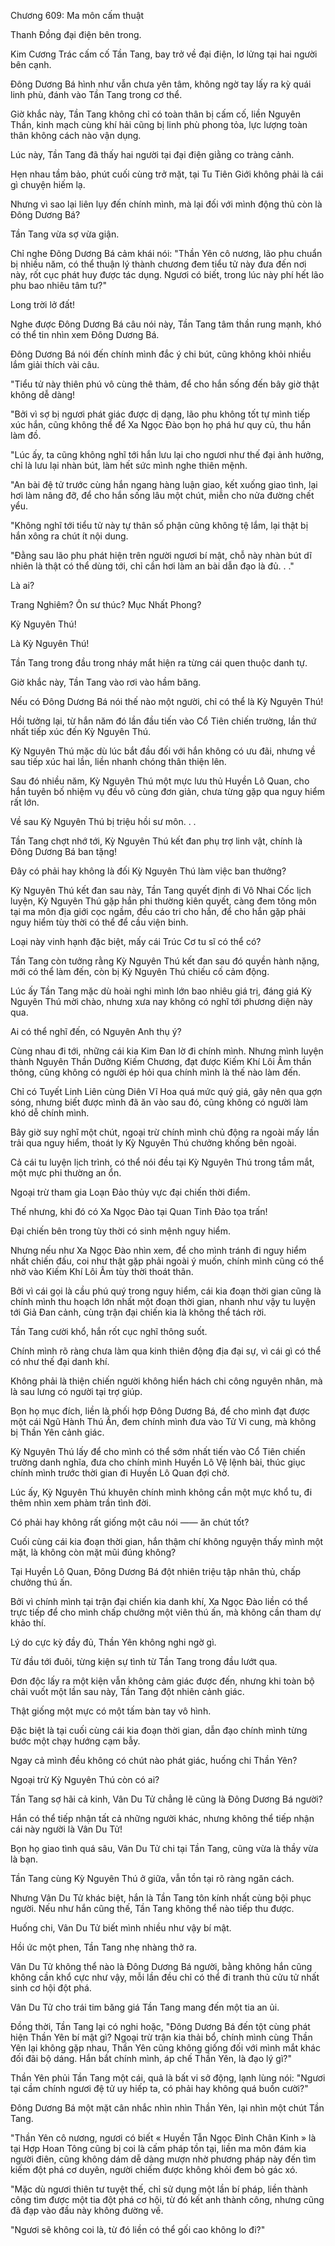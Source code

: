 




Chương 609: Ma môn cấm thuật


Thanh Đồng đại điện bên trong.

Kim Cương Trác cấm cố Tần Tang, bay trở về đại điện, lơ lửng tại hai người bên cạnh.

Đông Dương Bá hình như vẫn chưa yên tâm, không ngờ tay lấy ra kỳ quái linh phù, đánh vào Tần Tang trong cơ thể.

Giờ khắc này, Tần Tang không chỉ có toàn thân bị cấm cố, liền Nguyên Thần, kinh mạch cùng khí hải cũng bị linh phù phong tỏa, lực lượng toàn thân không cách nào vận dụng.

Lúc này, Tần Tang đã thấy hai người tại đại điện giằng co tràng cảnh.

Hẹn nhau tầm bảo, phút cuối cùng trở mặt, tại Tu Tiên Giới không phải là cái gì chuyện hiếm lạ.

Nhưng vì sao lại liên lụy đến chính mình, mà lại đối với mình động thủ còn là Đông Dương Bá?

Tần Tang vừa sợ vừa giận.

Chỉ nghe Đông Dương Bá cảm khái nói: "Thần Yên cô nương, lão phu chuẩn bị nhiều năm, có thể thuận lý thành chương đem tiểu tử này đưa đến nơi này, rốt cục phát huy được tác dụng. Ngươi có biết, trong lúc này phí hết lão phu bao nhiêu tâm tư?"

Long trời lở đất!

Nghe được Đông Dương Bá câu nói này, Tần Tang tâm thần rung mạnh, khó có thể tin nhìn xem Đông Dương Bá.

Đông Dương Bá nói đến chính mình đắc ý chi bút, cũng không khỏi nhiều lắm giải thích vài câu.

"Tiểu tử này thiên phú vô cùng thê thảm, để cho hắn sống đến bây giờ thật không dễ dàng!

"Bởi vì sợ bị ngươi phát giác được dị dạng, lão phu không tốt tự mình tiếp xúc hắn, cũng không thể để Xa Ngọc Đào bọn họ phá hư quy củ, thu hắn làm đồ.

"Lúc ấy, ta cũng không nghĩ tới hắn lưu lại cho ngươi như thế đại ảnh hưởng, chỉ là lưu lại nhàn bút, làm hết sức mình nghe thiên mệnh.

"An bài đệ tử trước cùng hắn ngang hàng luận giao, kết xuống giao tình, lại hơi làm nâng đỡ, để cho hắn sống lâu một chút, miễn cho nửa đường chết yểu.

"Không nghĩ tới tiểu tử này tự thân số phận cũng không tệ lắm, lại thật bị hắn xông ra chút ít nội dung.

"Đằng sau lão phu phát hiện trên người ngươi bí mật, chỗ này nhàn bút dĩ nhiên là thật có thể dùng tới, chỉ cần hơi làm an bài dẫn đạo là đủ. . ."

Là ai?

Trang Nghiêm? Ôn sư thúc? Mục Nhất Phong?

Kỳ Nguyên Thú!

Là Kỳ Nguyên Thú!

Tần Tang trong đầu trong nháy mắt hiện ra từng cái quen thuộc danh tự.

Giờ khắc này, Tần Tang vào rơi vào hầm băng.

Nếu có Đông Dương Bá nói thế nào một người, chỉ có thể là Kỳ Nguyên Thú!

Hồi tưởng lại, từ hắn năm đó lần đầu tiến vào Cổ Tiên chiến trường, lần thứ nhất tiếp xúc đến Kỳ Nguyên Thú.

Kỳ Nguyên Thú mặc dù lúc bắt đầu đối với hắn không có ưu đãi, nhưng về sau tiếp xúc hai lần, liền nhanh chóng thân thiện lên.

Sau đó nhiều năm, Kỳ Nguyên Thú một mực lưu thủ Huyền Lô Quan, cho hắn tuyên bố nhiệm vụ đều vô cùng đơn giản, chưa từng gặp qua nguy hiểm rất lớn.

Về sau Kỳ Nguyên Thú bị triệu hồi sư môn. . .

Tần Tang chợt nhớ tới, Kỳ Nguyên Thú kết đan phụ trợ linh vật, chính là Đông Dương Bá ban tặng!

Đây có phải hay không là đối Kỳ Nguyên Thú làm việc ban thưởng?

Kỳ Nguyên Thú kết đan sau này, Tần Tang quyết định đi Vô Nhai Cốc lịch luyện, Kỳ Nguyên Thú gặp hắn phi thường kiên quyết, càng đem tông môn tại ma môn địa giới cọc ngầm, đều cáo tri cho hắn, để cho hắn gặp phải nguy hiểm tùy thời có thể để cầu viện binh.

Loại này vinh hạnh đặc biệt, mấy cái Trúc Cơ tu sĩ có thể có?

Tần Tang còn tưởng rằng Kỳ Nguyên Thú kết đan sau đó quyền hành nặng, mới có thể làm đến, còn bị Kỳ Nguyên Thú chiếu cố cảm động.

Lúc ấy Tần Tang mặc dù hoài nghi mình lớn bao nhiêu giá trị, đáng giá Kỳ Nguyên Thú mời chào, nhưng xưa nay không có nghĩ tới phương diện này qua.

Ai có thể nghĩ đến, có Nguyên Anh thụ ý?

Cùng nhau đi tới, những cái kia Kim Đan lờ đi chính mình. Nhưng mình luyện thành Nguyên Thần Dưỡng Kiếm Chương, đạt được Kiếm Khí Lôi Âm thần thông, cũng không có người ép hỏi qua chính mình là thế nào làm đến.

Chỉ có Tuyết Linh Liên cùng Diên Vĩ Hoa quá mức quý giá, gây nên qua gợn sóng, nhưng biết được mình đã ăn vào sau đó, cũng không có người làm khó dễ chính mình.

Bây giờ suy nghĩ một chút, ngoại trừ chính mình chủ động ra ngoài mấy lần trải qua nguy hiểm, thoát ly Kỳ Nguyên Thú chưởng khống bên ngoài.

Cả cái tu luyện lịch trình, có thể nói đều tại Kỳ Nguyên Thú trong tầm mắt, một mực phi thường an ổn.

Ngoại trừ tham gia Loạn Đảo thủy vực đại chiến thời điểm.

Thế nhưng, khi đó có Xa Ngọc Đào tại Quan Tinh Đảo tọa trấn!

Đại chiến bên trong tùy thời có sinh mệnh nguy hiểm.

Nhưng nếu như Xa Ngọc Đào nhìn xem, để cho mình tránh đi nguy hiểm nhất chiến đấu, coi như thật gặp phải ngoài ý muốn, chính mình cũng có thể nhờ vào Kiếm Khí Lôi Âm tùy thời thoát thân.

Bởi vì cái gọi là cầu phú quý trong nguy hiểm, cái kia đoạn thời gian cũng là chính mình thu hoạch lớn nhất một đoạn thời gian, nhanh như vậy tu luyện tới Giả Đan cảnh, cùng trận đại chiến kia là không thể tách rời.

Tần Tang cười khổ, hắn rốt cục nghĩ thông suốt.

Chính mình rõ ràng chưa làm qua kinh thiên động địa đại sự, vì cái gì có thể có như thế đại danh khí.

Không phải là thiện chiến người không hiển hách chi công nguyên nhân, mà là sau lưng có người tại trợ giúp.

Bọn họ mục đích, liền là phối hợp Đông Dương Bá, để cho mình đạt được một cái Ngũ Hành Thú Ấn, đem chính mình đưa vào Tử Vi cung, mà không bị Thần Yên cảnh giác.

Kỳ Nguyên Thú lấy để cho mình có thể sớm nhất tiến vào Cổ Tiên chiến trường danh nghĩa, đưa cho chính mình Huyền Lô Vệ lệnh bài, thúc giục chính mình trước thời gian đi Huyền Lô Quan đợi chờ.

Lúc ấy, Kỳ Nguyên Thú khuyên chính mình không cần một mực khổ tu, đi thêm nhìn xem phàm trần tình đời.

Có phải hay không rất giống một câu nói —— ăn chút tốt?

Cuối cùng cái kia đoạn thời gian, hắn thậm chí không nguyện thấy mình một mặt, là không còn mặt mũi đúng không?

Tại Huyền Lô Quan, Đông Dương Bá đột nhiên triệu tập nhân thủ, chấp chưởng thú ấn.

Bởi vì chính mình tại trận đại chiến kia danh khí, Xa Ngọc Đào liền có thể trực tiếp để cho mình chấp chưởng một viên thú ấn, mà không cần tham dự khảo thí.

Lý do cực kỳ đầy đủ, Thần Yên không nghi ngờ gì.

Từ đầu tới đuôi, từng kiện sự tình từ Tần Tang trong đầu lướt qua.

Đơn độc lấy ra một kiện vẫn không cảm giác được đến, nhưng khi toàn bộ chải vuốt một lần sau này, Tần Tang đột nhiên cảnh giác.

Thật giống một mực có một tấm bàn tay vô hình.

Đặc biệt là tại cuối cùng cái kia đoạn thời gian, dẫn đạo chính mình từng bước một chạy hướng cạm bẫy.

Ngay cả mình đều không có chút nào phát giác, huống chi Thần Yên?

Ngoại trừ Kỳ Nguyên Thú còn có ai?

Tần Tang sợ hãi cả kinh, Vân Du Tử chẳng lẽ cũng là Đông Dương Bá người?

Hắn có thể tiếp nhận tất cả những người khác, nhưng không thể tiếp nhận cái này người là Vân Du Tử!

Bọn họ giao tình quá sâu, Vân Du Tử chi tại Tần Tang, cũng vừa là thầy vừa là bạn.

Tần Tang cùng Kỳ Nguyên Thú ở giữa, vẫn tồn tại rõ ràng ngăn cách.

Nhưng Vân Du Tử khác biệt, hắn là Tần Tang tôn kính nhất cùng bội phục người. Nếu như hắn cũng thế, Tần Tang không thể nào tiếp thu được.

Huống chi, Vân Du Tử biết mình nhiều như vậy bí mật.

Hồi ức một phen, Tần Tang nhẹ nhàng thở ra.

Vân Du Tử không thể nào là Đông Dương Bá người, bằng không hắn cũng không cần khổ cực như vậy, mỗi lần đều chỉ có thể đi tranh thủ cửu tử nhất sinh cơ hội đột phá.

Vân Du Tử cho trái tim băng giá Tần Tang mang đến một tia an ủi.

Đồng thời, Tần Tang lại có nghi hoặc, "Đông Dương Bá đến tột cùng phát hiện Thần Yên bí mật gì? Ngoại trừ trận kia thải bổ, chính mình cùng Thần Yên lại không gặp nhau, Thần Yên cũng không giống đối với mình mắt khác đối đãi bộ dáng. Hắn bắt chính mình, áp chế Thần Yên, là đạo lý gì?"

Thần Yên phủi Tần Tang một cái, quả là bất vi sở động, lạnh lùng nói: "Ngươi tại cầm chính ngươi đệ tử uy hiếp ta, có phải hay không quá buồn cười?"

Đông Dương Bá một mặt cân nhắc nhìn nhìn Thần Yên, lại nhìn một chút Tần Tang.

"Thần Yên cô nương, ngươi có biết « Huyền Tẫn Ngọc Đỉnh Chân Kinh » là tại Hợp Hoan Tông cũng bị coi là cấm pháp tồn tại, liền ma môn đám kia người điên, cũng không dám dễ dàng mượn nhờ phương pháp này đến tìm kiếm đột phá cơ duyên, người chiếm được không khỏi đem bỏ gác xó.

"Mặc dù ngươi thiên tư tuyệt thế, chỉ sử dụng một lần bí pháp, liền thành công tìm được một tia đột phá cơ hội, từ đó kết anh thành công, nhưng cũng đã đạp vào đầu này không đường về.

"Ngươi sẽ không coi là, từ đó liền có thể gối cao không lo đi?"




